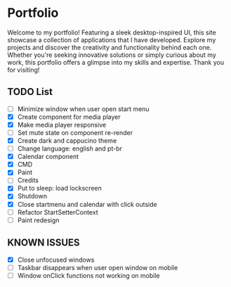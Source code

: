 # Portfolio

Welcome to my portfolio! Featuring a sleek desktop-inspired UI, this site showcase a collection of applications that I have developed. Explore my projects and discover the creativity and functionality behind each one. Whether you're seeking innovative solutions or simply curious about my work, this portfolio offers a glimpse into my skills and expertise. Thank you for visiting!

## TODO List

- [ ] Minimize window when user open start menu
- [x] Create component for media player
- [x] Make media player responsive
- [ ] Set mute state on component re-render
- [x] Create dark and cappucino theme
- [ ] Change language: english and pt-br
- [x] Calendar component
- [x] CMD
- [x] Paint
- [ ] Credits
- [x] Put to sleep: load lockscreen
- [x] Shutdown
- [x] Close startmenu and calendar with click outside
- [ ] Refactor StartSetterContext
- [ ] Paint redesign

## KNOWN ISSUES

- [x] Close unfocused windows
- [ ] Taskbar disappears when user open window on mobile
- [ ] Window onClick functions not working on mobile
